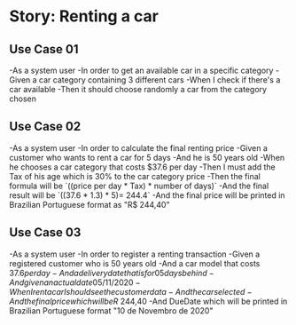 # Story: Renting a car

## Use Case 01

-As a system user -In order to get an available car in a specific category -Given a car category
containing 3 different cars -When I check if there's a car available -Then it should choose randomly
a car from the category chosen

## Use Case 02

-As a system user -In order to calculate the final renting price -Given a customer who wants to rent
a car for 5 days -And he is 50 years old -When he chooses a car category that costs
$37.6 per day
-Then I must add the Tax of his age which is 30% to the car category price
-Then the final formula will be `((price per day * Tax) * number of days)`
-And the final result will be `((37.6 * 1.3) * 5)= 244.4`
-And the final price will be printed in Brazilian Portuguese format as "R$
244,40"

## Use Case 03

-As a system user -In order to register a renting transaction -Given a registered customer who is 50
years old -And a car model that costs
$37.6 per day
-And a delivery date that is for 05 days behind
-And given an actual date 05/11/2020
-When I rent a car I should see the customer data
-And the car selected
-And the final price which will be R$
244,40 -And DueDate which will be printed in Brazilian Portuguese format "10 de Novembro de 2020"
